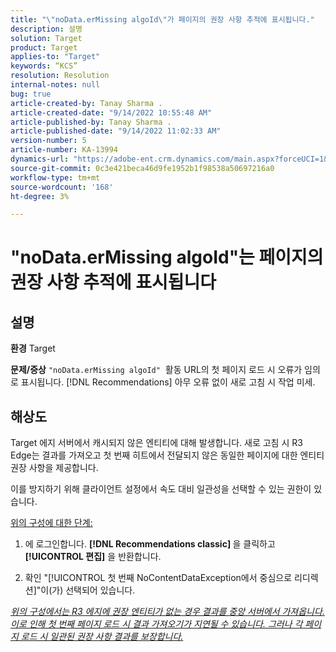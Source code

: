 ```yaml
---
title: "\"noData.erMissing algoId\"가 페이지의 권장 사항 추적에 표시됩니다."
description: 설명
solution: Target
product: Target
applies-to: "Target"
keywords: “KCS”
resolution: Resolution
internal-notes: null
bug: true
article-created-by: Tanay Sharma .
article-created-date: "9/14/2022 10:55:48 AM"
article-published-by: Tanay Sharma .
article-published-date: "9/14/2022 11:02:33 AM"
version-number: 5
article-number: KA-13994
dynamics-url: "https://adobe-ent.crm.dynamics.com/main.aspx?forceUCI=1&pagetype=entityrecord&etn=knowledgearticle&id=e3d763c7-1b34-ed11-9db1-002248086735"
source-git-commit: 0c3e421beca46d9fe1952b1f98538a50697216a0
workflow-type: tm+mt
source-wordcount: '168'
ht-degree: 3%

---
```


# &quot;noData.erMissing algoId&quot;는 페이지의 권장 사항 추적에 표시됩니다

## 설명

<b>환경</b>
Target


<b>문제/증상</b>
`"noData.erMissing algoId"`  활동 URL의 첫 페이지 로드 시 오류가 임의로 표시됩니다. [!DNL Recommendations] 아무 오류 없이 새로 고침 시 작업 미세.


## 해상도


Target 에지 서버에서 캐시되지 않은 엔티티에 대해 발생합니다. 새로 고침 시 R3 Edge는 결과를 가져오고 첫 번째 히트에서 전달되지 않은 동일한 페이지에 대한 엔티티 권장 사항을 제공합니다.

이를 방지하기 위해 클라이언트 설정에서 속도 대비 일관성을 선택할 수 있는 권한이 있습니다.



<u>위의 구성에 대한 단계:</u>

1. 에 로그인합니다. <b>[!DNL Recommendations classic] </b>을 클릭하고 <b>[!UICONTROL 편집]</b> 을 반환합니다.

2. 확인 &quot;[!UICONTROL 첫 번째 NoContentDataException에서 중심으로 리디렉션]&quot;이(가) 선택되어 있습니다.

*<u>위의 구성에서는 R3 에지에 권장 엔티티가 없는 경우 결과를 중앙 서버에서 가져옵니다. 이로 인해 첫 번째 페이지 로드 시 결과 가져오기가 지연될 수 있습니다. 그러나 각 페이지 로드 시 일관된 권장 사항 결과를 보장합니다.</u>*


